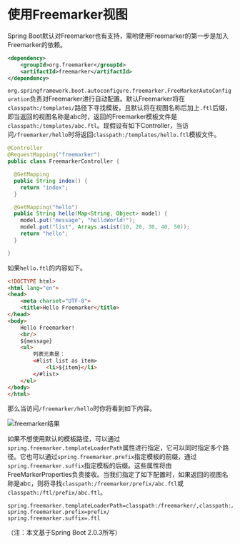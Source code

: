 # 使用Freemarker视图

Spring Boot默认对Freemarker也有支持，需哟使用Freemarker的第一步是加入Freemarker的依赖。

```xml
<dependency>
    <groupId>org.freemarker</groupId>
    <artifactId>freemarker</artifactId>
</dependency>
```

`org.springframework.boot.autoconfigure.freemarker.FreeMarkerAutoConfiguration`负责对Freemarker进行自动配置。默认Freemarker将在`classpath:/templates/`路径下寻找模板，且默认将在视图名称后加上`.ftl`后缀，即当返回的视图名称是abc时，返回的Freemarker模板文件是`classpath:/templates/abc.ftl`。现假设有如下Controller，当访问`/freemarker/hello`时将返回`classpath:/templates/hello.ftl`模板文件。

```java
@Controller
@RequestMapping("freemarker")
public class FreemarkerController {

  @GetMapping
  public String index() {
    return "index";
  }

  @GetMapping("hello")
  public String hello(Map<String, Object> model) {
    model.put("message", "helloWorld!");
    model.put("list", Arrays.asList(10, 20, 30, 40, 50));
    return "hello";
  }

}
```

如果`hello.ftl`的内容如下。

```html
<!DOCTYPE html>
<html lang="en">
<head>
    <meta charset="UTF-8">
    <title>Hello Freemarker</title>
</head>
<body>
    Hello Freemarker!
    <br/>
    ${message}
    <ul>
        列表元素是：
        <#list list as item>
            <li>${item}</li>
        </#list>
    </ul>
</body>
</html>
```

那么当访问`/freemarker/hello`时你将看到如下内容。

![freemarker结果](image/spring-boot-freemarker.png)

如果不想使用默认的模板路径，可以通过`spring.freemarker.templateLoaderPath`属性进行指定，它可以同时指定多个路径。它也可以通过`spring.freemarker.prefix`指定模板的前缀，通过`spring.freemarker.suffix`指定模板的后缀。这些属性将由FreeMarkerProperties负责接收。当我们指定了如下配置时，如果返回的视图名称是abc，则将寻找`classpath:/freemarker/prefix/abc.ftl`或`classpath:/ftl/prefix/abc.ftl`。

```properties
spring.freemarker.templateLoaderPath=classpath:/freemarker/,classpath:/tpl/
spring.freemarker.prefix=prefix/
spring.freemarker.suffix=.ftl
```

（注：本文基于Spring Boot 2.0.3所写）